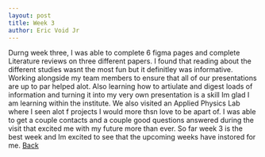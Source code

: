 ```yaml
---
layout: post
title: Week 3
author: Eric Void Jr
---
```


Durng week three, I was able to complete 6 figma pages and complete Literature reviews on three different papers. I found that reading about the different studies wasnt the most fun but it definitley was informative. Working alongside my team members to ensure that all of our presentations are up to par helped alot. Also learning how to artiulate and digest loads of information and turning it into my very own presentation is a skill Im glad I am learning within the institute. We also visited an Applied Physics Lab where I seen alot f projects I would more thsn love to be apart of. I was able to get a couple contacts and a couple good questions answered during the visit that excited me with my future more than ever. So far week 3 is the best week and Im excited to see that the upcoming weeks have instored for me.
[Back](./)
